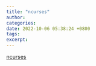 ```yaml
---
title: "ncurses"
author: 
categories: 
date: 2022-10-06 05:38:24 +0800
tags: 
excerpt: 
---
```



[ncurses](https://invisible-island.net/ncurses)








